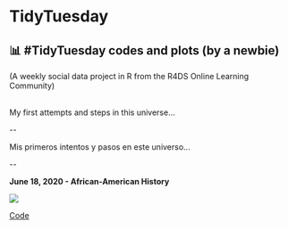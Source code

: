 # TidyTuesday
<h2> 📊 #TidyTuesday codes and plots (by a newbie) </h2>

(A weekly social data project in R from the R4DS Online Learning Community)

<p>
<br>
My first attempts and steps in this universe...</p>
--
<p>Mis primeros intentos y pasos en este universo...</p>

--

<b>June 18, 2020 - African-American History</b>

<img src="https://i.ibb.co/Y06whCW/Rplot-Slavery-copia.png"></img>

<a href ="www.google.com"> Code </a>
